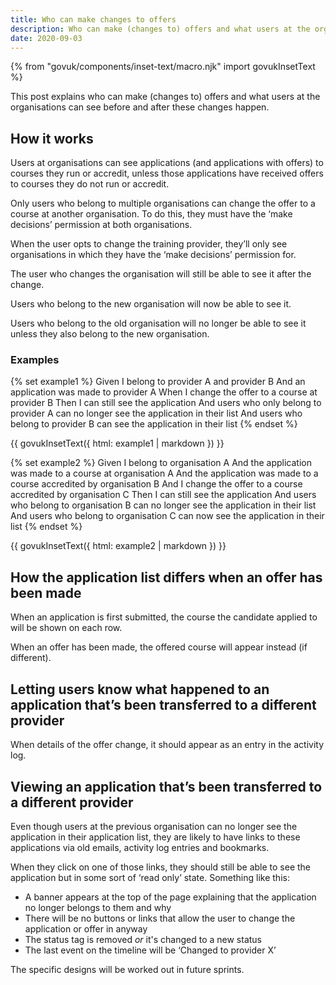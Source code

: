 ```yaml
---
title: Who can make changes to offers
description: Who can make (changes to) offers and what users at the organisations can see before and after these changes happen
date: 2020-09-03
---
```


{% from "govuk/components/inset-text/macro.njk" import govukInsetText %}

This post explains who can make (changes to) offers and what users at the organisations can see before and after these changes happen.

## How it works

Users at organisations can see applications (and applications with offers) to courses they run or accredit, unless those applications have received offers to courses they do not run or accredit.

Only users who belong to multiple organisations can change the offer to a course at another organisation. To do this, they must have the ‘make decisions’ permission at both organisations.

When the user opts to change the training provider, they’ll only see organisations in which they have the ‘make decisions’ permission for.

The user who changes the organisation will still be able to see it after the change.

Users who belong to the new organisation will now be able to see it.

Users who belong to the old organisation will no longer be able to see it unless they also belong to the new organisation.

### Examples

{% set example1 %}
  Given I belong to provider A and provider B
  And an application was made to provider A
  When I change the offer to a course at provider B
  Then I can still see the application
  And users who only belong to provider A can no longer see the application in their list
  And users who belong to provider B can see the application in their list
{% endset %}

{{ govukInsetText({
  html: example1 | markdown
}) }}

{% set example2 %}
  Given I belong to organisation A
  And the application was made to a course at organisation A
  And the application was made to a course accredited by organisation B
  And I change the offer to a course accredited by organisation C
  Then I can still see the application
  And users who belong to organisation B can no longer see the application in their list
  And users who belong to organisation C can now see the application in their list
{% endset %}

{{ govukInsetText({
  html: example2 | markdown
}) }}

## How the application list differs when an offer has been made

When an application is first submitted, the course the candidate applied to will be shown on each row.

When an offer has been made, the offered course will appear instead (if different).

## Letting users know what happened to an application that’s been transferred to a different provider

When details of the offer change, it should appear as an entry in the activity log.

## Viewing an application that’s been transferred to a different provider

Even though users at the previous organisation can no longer see the application in their application list, they are likely to have links to these applications via old emails, activity log entries and bookmarks.

When they click on one of those links, they should still be able to see the application but in some sort of ‘read only’ state. Something like this:

* A banner appears at the top of the page explaining that the application no longer belongs to them and why
* There will be no buttons or links that allow the user to change the application or offer in anyway
* The status tag is removed _or_ it's changed to a new status
* The last event on the timeline will be ‘Changed to provider X’

The specific designs will be worked out in future sprints.
